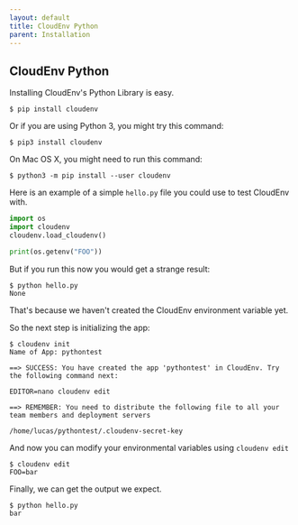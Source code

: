```yaml
---
layout: default
title: CloudEnv Python
parent: Installation
---
```


## CloudEnv Python

Installing CloudEnv's Python Library is easy.

```console
$ pip install cloudenv
```

Or if you are using Python 3, you might try this command:

```console
$ pip3 install cloudenv
```

On Mac OS X, you might need to run this command:

```console
$ python3 -m pip install --user cloudenv
```

Here is an example of a simple `hello.py` file you could use to test CloudEnv with.

```python
import os
import cloudenv
cloudenv.load_cloudenv()

print(os.getenv("FOO"))
```

But if you run this now you would get a strange result:

```console
$ python hello.py
None
```

That's because we haven't created the CloudEnv environment variable yet.

So the next step is initializing the app:

```console
$ cloudenv init
Name of App: pythontest

==> SUCCESS: You have created the app 'pythontest' in CloudEnv. Try the following command next:

EDITOR=nano cloudenv edit

==> REMEMBER: You need to distribute the following file to all your team members and deployment servers

/home/lucas/pythontest/.cloudenv-secret-key
```

And now you can modify your environmental variables using `cloudenv edit`

```console
$ cloudenv edit
FOO=bar
```

Finally, we can get the output we expect.

```console
$ python hello.py
bar
```
